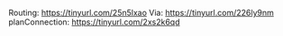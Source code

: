Routing: https://tinyurl.com/25n5lxao
Via: https://tinyurl.com/226ly9nm
planConnection: https://tinyurl.com/2xs2k6qd
